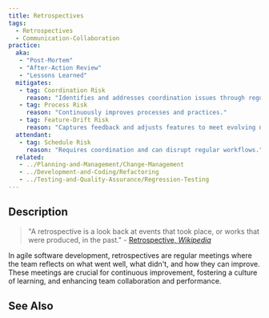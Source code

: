```yaml
---
title: Retrospectives
tags: 
  - Retrospectives
  - Communication-Collaboration
practice:
  aka: 
   - "Post-Mortem"
   - "After-Action Review"
   - "Lessons Learned"
  mitigates:
   - tag: Coordination Risk
     reason: "Identifies and addresses coordination issues through regular reviews."
   - tag: Process Risk
     reason: "Continuously improves processes and practices."
   - tag: Feature-Drift Risk
     reason: "Captures feedback and adjusts features to meet evolving needs."
  attendant:
   - tag: Schedule Risk
     reason: "Requires coordination and can disrupt regular workflows."
  related:
   - ../Planning-and-Management/Change-Management
   - ../Development-and-Coding/Refactoring
   - ../Testing-and-Quality-Assurance/Regression-Testing
---
```


<PracticeIntro details={frontMatter} /> 

## Description

> "A retrospective is a look back at events that took place, or works that were produced, in the past." - [Retrospective, _Wikipedia_](https://en.wikipedia.org/wiki/Retrospective)

In agile software development, retrospectives are regular meetings where the team reflects on what went well, what didn't, and how they can improve. These meetings are crucial for continuous improvement, fostering a culture of learning, and enhancing team collaboration and performance.

## See Also

<TagList tag="Retrospectives" />
